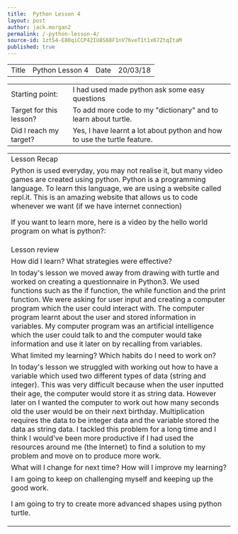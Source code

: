 ```yaml
---
title:  Python Lesson 4
layout: post
author: jack.morgan2
permalink: /-python-lesson-4/
source-id: 1ztS4-E80qiCCP42IU8S68F1nV76veT1t1x67ZtqItaM
published: true
---
```

<table>
  <tr>
    <td>Title</td>
    <td>Python Lesson 4</td>
    <td>Date</td>
    <td>20/03/18</td>
  </tr>
</table>


<table>
  <tr>
    <td>Starting point:</td>
    <td>I had used made python ask some easy questions</td>
  </tr>
  <tr>
    <td>Target for this lesson?</td>
    <td>To add more code to my "dictionary" and to learn about turtle.</td>
  </tr>
  <tr>
    <td>Did I reach my target? 
</td>
    <td>Yes, I have learnt a lot about python and how to use the turtle feature.</td>
  </tr>
</table>


<table>
  <tr>
    <td>Lesson Recap</td>
  </tr>
  <tr>
    <td>Python is used everyday, you may not realise it, but many video games are created using python. Python is a programming language. To learn this language, we are using a website called repl.it. This is an amazing website that allows us to code whenever we want (if we have internet connection)

If you want to learn more, here is a video by the hello world program on what is python?:
</td>
  </tr>
  <tr>
    <td>Lesson review</td>
  </tr>
  <tr>
    <td>How did I learn? What strategies were effective? </td>
  </tr>
  <tr>
    <td>In today's lesson we moved away from drawing with turtle and worked on creating a questionnaire in Python3. We used functions such as the if function, the while function and the print function. We were asking for user input and creating a computer program which the user could interact with. The computer program learnt about the user and stored information in variables. My computer program was an artificial intelligence which the user could talk to and the computer would take information and use it later on by recalling from variables.



</td>
  </tr>
  <tr>
    <td>What limited my learning? Which habits do I need to work on? </td>
  </tr>
  <tr>
    <td>In today's lesson we struggled with working out how to have a variable which used two different types of data (string and integer). This was very difficult because when the user inputted their age, the computer would store it as string data. However later on I wanted the computer to work out how many seconds old the user would be on their next birthday. Multiplication requires the data to be integer data and the variable stored the data as string data. I tackled this problem for a long time and I think I would’ve been more productive if I had used the resources around me (the Internet) to find a solution to my problem and move on to produce more work.</td>
  </tr>
  <tr>
    <td>What will I change for next time? How will I improve my learning?</td>
  </tr>
  <tr>
    <td>I am going to keep on challenging myself and keeping up the good work. 

I am going to try to create more advanced shapes using python turtle.</td>
  </tr>
</table>


